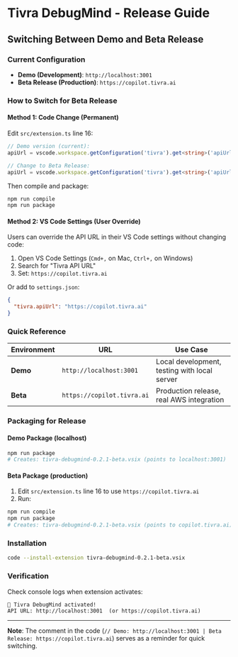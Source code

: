 # Tivra DebugMind - Release Guide

## Switching Between Demo and Beta Release

### Current Configuration
- **Demo (Development)**: `http://localhost:3001`
- **Beta Release (Production)**: `https://copilot.tivra.ai`

### How to Switch for Beta Release

#### Method 1: Code Change (Permanent)
Edit `src/extension.ts` line 16:

```typescript
// Demo version (current):
apiUrl = vscode.workspace.getConfiguration('tivra').get<string>('apiUrl') || 'http://localhost:3001';

// Change to Beta Release:
apiUrl = vscode.workspace.getConfiguration('tivra').get<string>('apiUrl') || 'https://copilot.tivra.ai';
```

Then compile and package:
```bash
npm run compile
npm run package
```

#### Method 2: VS Code Settings (User Override)
Users can override the API URL in their VS Code settings without changing code:

1. Open VS Code Settings (`Cmd+,` on Mac, `Ctrl+,` on Windows)
2. Search for "Tivra API URL"
3. Set: `https://copilot.tivra.ai`

Or add to `settings.json`:
```json
{
  "tivra.apiUrl": "https://copilot.tivra.ai"
}
```

### Quick Reference

| Environment | URL | Use Case |
|------------|-----|----------|
| **Demo** | `http://localhost:3001` | Local development, testing with local server |
| **Beta** | `https://copilot.tivra.ai` | Production release, real AWS integration |

### Packaging for Release

#### Demo Package (localhost)
```bash
npm run package
# Creates: tivra-debugmind-0.2.1-beta.vsix (points to localhost:3001)
```

#### Beta Package (production)
1. Edit `src/extension.ts` line 16 to use `https://copilot.tivra.ai`
2. Run:
```bash
npm run compile
npm run package
# Creates: tivra-debugmind-0.2.1-beta.vsix (points to copilot.tivra.ai)
```

### Installation
```bash
code --install-extension tivra-debugmind-0.2.1-beta.vsix
```

### Verification
Check console logs when extension activates:
```
🤖 Tivra DebugMind activated!
API URL: http://localhost:3001  (or https://copilot.tivra.ai)
```

---

**Note**: The comment in the code (`// Demo: http://localhost:3001 | Beta Release: https://copilot.tivra.ai`) serves as a reminder for quick switching.
